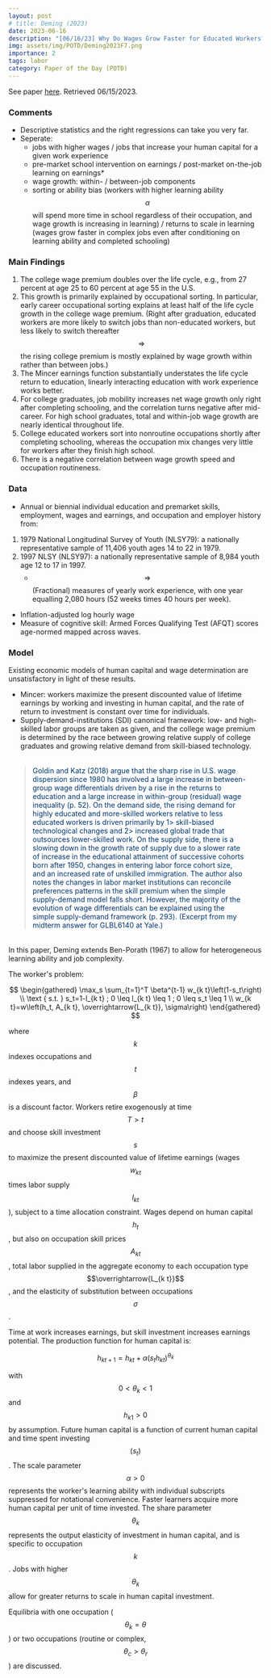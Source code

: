 ```yaml
---
layout: post
# title: Deming (2023) 
date: 2023-06-16
description: "[06/16/23] Why Do Wages Grow Faster for Educated Workers?"
img: assets/img/POTD/Deming2023F7.png
importance: 2
tags: labor
category: Paper of the Day (POTD)
---
```

See paper [here](https://cowles.yale.edu/sites/default/files/2023-06/Deming_OJL_June2023.pdf).
Retrieved 06/15/2023.

### Comments
- Descriptive statistics and the right regressions can take you very far.
- Seperate: 
  - jobs with higher wages / jobs that increase your human capital for a given work experience
  - pre-market school intervention on earnings / post-market on-the-job learning on earnings*
  - wage growth: within- / between-job components
  - sorting or ability bias (workers with higher learning ability $$\alpha$$ will spend more time in school regardless of their occupation, and wage growth is increasing in learning) / returns to scale in learning (wages grow faster in complex jobs even after conditioning on learning ability and completed schooling)

### Main Findings
1. The college wage premium doubles over the life cycle, e.g., from 27 percent at age 25 to 60 percent at age 55 in the U.S.
2. This growth is primarily explained by occupational sorting. In particular, early career occupational sorting explains at least half of the life cycle growth in the college wage premium. (Right after graduation, educated workers are more likely to switch jobs than non-educated workers, but less likely to switch thereafter $$\Rightarrow$$ the rising college premium is mostly explained by wage growth within rather than between jobs.) 
3. The Mincer earnings function substantially understates the life cycle return to education, linearly interacting education with work experience works better.
4. For college graduates, job mobility increases net wage growth only right after completing schooling, and the correlation turns negative after mid-career. For high school graduates, total and within-job wage growth are nearly identical throughout life.
5. College educated workers sort into nonroutine occupations shortly after completing schooling, whereas the occupation mix changes very little for workers after they finish high school.
6. There is a negative correlation between wage growth speed and occupation routineness.

### Data
- Annual or biennial individual education and premarket skills, employment, wages and earnings, and occupation and employer history from:
1. 1979 National Longitudinal Survey of Youth (NLSY79): a nationally representative sample of 11,406 youth ages 14 to 22 in 1979.
2. 1997 NLSY (NLSY97): a nationally representative sample of 8,984 youth age 12 to 17 in 1997.
    - $$\Rightarrow$$ (Fractional) measures of yearly work experience, with one year equalling 2,080 hours (52 weeks times 40 hours per week).
- Inflation-adjusted log hourly wage
- Measure of cognitive skill: Armed Forces Qualifying Test (AFQT) scores age-normed mapped across waves.


### Model
Existing economic models of human capital and wage determination are unsatisfactory in light of these results.
- Mincer: workers maximize the present discounted value of lifetime earnings by working and investing in human capital, and the rate of return to investment is constant over time for individuals.
- Supply-demand-institutions (SDI) canonical framework: low- and high-skilled labor groups are taken as given, and the college wage premium is determined by the race between growing relative supply of college graduates and growing relative demand from skill-biased technology.

<blockquote style="color: #00356B; margin: 32px; font-size: inherit;">
Goldin and Katz (2018) argue that the sharp rise in U.S. wage dispersion since 1980 has involved a large increase in between-group wage differentials driven by a rise in the returns to education and a large increase in within-group (residual) wage inequality (p. 52). On the demand side, the rising demand for highly educated and more-skilled workers relative to less educated workers is driven primarily by 1> skill-biased technological changes and 2> increased global trade that outsources lower-skilled work. On the supply side, there is a slowing down in the growth rate of supply due to a slower rate of increase in the educational attainment of successive cohorts born after 1950, changes in entering labor force cohort size, and an increased rate of unskilled immigration. The author also notes the changes in labor market institutions can reconcile preferences patterns in the skill premium when the simple supply-demand model falls short. However, the majority of the evolution of wage differentials can be explained using the simple supply-demand framework (p. 293). (Excerpt from my midterm answer for GLBL6140 at Yale.)
</blockquote>

In this paper, Deming extends Ben-Porath (1967) to allow for heterogeneous learning ability and job complexity.

The worker's problem:

$$
\begin{gathered}
\max_s \sum_{t=1}^T \beta^{t-1} w_{k t}\left(1-s_t\right) \\
\text { s.t. } s_t=1-l_{k t} ; 0 \leq l_{k t} \leq 1 ; 0 \leq s_t \leq 1 \\
w_{k t}=w\left(h_t, A_{k t}, \overrightarrow{L_{k t}}, \sigma\right)
\end{gathered}
$$

where $$k$$ indexes occupations and $$t$$ indexes years, and $$\beta$$ is a discount factor. Workers retire exogenously at time $$T>t$$ and choose skill investment $$s$$ to maximize the present discounted value of lifetime earnings (wages $$w_{k t}$$ times labor supply $$l_{k t}$$), subject to a time allocation constraint. Wages depend on human capital $$h_t$$, but also on occupation skill prices $$A_{k t}$$, total labor supplied in the aggregate economy to each occupation type $$\overrightarrow{L_{k t}}$$, and the elasticity of substitution between occupations $$\sigma$$.

Time at work increases earnings, but skill investment increases earnings potential. The production function for human capital is:

$$
h_{k t+1}=h_{k t}+\alpha\left(s_t h_{k t}\right)^{\theta_k}
$$

with $$0<\theta_k<1$$ and $$h_{k 1}>0$$ by assumption. Future human capital is a function of current human capital and time spent investing $$\left(s_t\right)$$. The scale parameter $$\alpha>0$$ represents the worker's learning ability with individual subscripts suppressed for notational convenience. Faster learners acquire more human capital per unit of time invested. The share parameter $$\theta_k$$ represents the output elasticity of investment in human capital, and is specific to occupation $$k$$. Jobs with higher $$\theta_k$$ allow for greater returns to scale in human capital investment.

Equilibria with one occupation ($$\theta_k=\theta$$) or two occupations (routine or complex, $$\theta_c>\theta_r$$) are discussed.